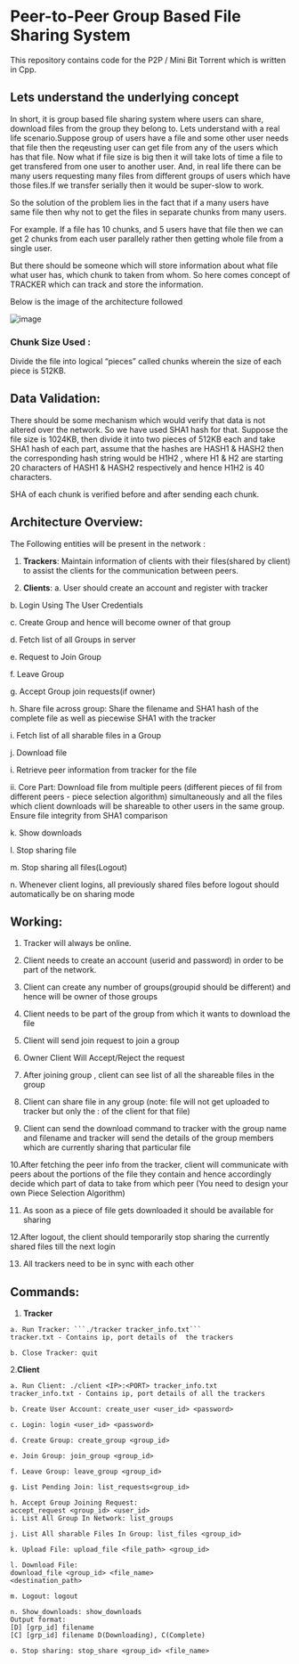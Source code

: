 # Peer-to-Peer Group Based File Sharing System

This repository contains code for the P2P /  Mini Bit Torrent which is written in Cpp.

## Lets understand the underlying concept

In short, it is group based file sharing system where users can share, download files from the group they belong to.
Lets understand with a real life scenario.Suppose group of users have a file and some other user needs that file then the reqeusting user can get file
from any of the users which has that file. Now what if file size is big then it will take lots of time a file to get transfered from one user to another user.
And, in real life there can be many users requesting many files from different groups of users which have those files.If we transfer serially then it would be super-slow to work.

So the solution of the problem lies in the fact that if a many users have same file then why not to get the files in separate chunks from many users.

For example.
If a file has 10 chunks, and 5 users have that file then we can get 2 chunks from each user parallely rather then getting whole file from a single user.

But there should be someone which will store information about what file what user has, which chunk to taken from whom. So here comes concept of TRACKER which can track and store the information.

Below is the image of the architecture followed

![image](https://github.com/hsahuja111/MiniBitTorrent-GroupP2P/assets/43888676/f770a49c-89ea-4358-a085-2cad5765fdf1)


### Chunk Size Used :

Divide the file into logical “pieces” called chunks wherein the size of each piece is 512KB.

## Data Validation:

There should be some mechanism which would verify that data is not altered over the network.
So we have used SHA1 hash for that. Suppose the file size is 1024KB, then divide it into two pieces of 512KB each and take SHA1 hash of each part, assume that the hashes are HASH1 & HASH2 then the corresponding hash string would be H1H2 , where H1 & H2 are starting 20
characters of HASH1 & HASH2 respectively and hence H1H2 is 40 characters.

SHA of each chunk is verified before and after sending each chunk.

## Architecture Overview:

The Following entities will be present in the network :
1. **Trackers**:
  Maintain information of clients with their files(shared by client) to assist the
  clients for the communication between peers.

2. **Clients**:
  a. User should create an account and register with tracker
  
  b. Login Using The User Credentials
  
  c. Create Group and hence will become owner of that group
  
  d. Fetch list of all Groups in server
  
  e. Request to Join Group
  
  f. Leave Group
  
  g. Accept Group join requests(if owner)
  
  h. Share file across group: Share the filename and SHA1 hash of the
  complete file as well as piecewise SHA1 with the tracker
  
  i. Fetch list of all sharable files in a Group
  
  j. Download file
  
  i. Retrieve peer information from tracker for the file
  
  ii. Core Part: Download file from multiple peers (different pieces of fil  from different peers - piece selection algorithm) simultaneously and all the files which client downloads will be shareable to other users in the same group. Ensure file integrity from SHA1 comparison
  
  k. Show downloads
  
  l. Stop sharing file
  
  m. Stop sharing all files(Logout)
  
  n. Whenever client logins, all previously shared files before logout should
  automatically be on sharing mode


## Working:

  1. Tracker will always be online.
  
  2. Client needs to create an account (userid and password) in order to be part of
  the network.
  
  3. Client can create any number of groups(groupid should be different) and hence
  will be owner of those groups
  
  4. Client needs to be part of the group from which it wants to download the file
  
  5. Client will send join request to join a group
  
  6. Owner Client Will Accept/Reject the request
  
  7. After joining group , client can see list of all the shareable files in the group
  
  8. Client can share file in any group (note: file will not get uploaded to tracker but
  only the <ip>:<port> of the client for that file)
  
  9. Client can send the download command to tracker with the group name and
  filename and tracker will send the details of the group members which are
  currently sharing that particular file
  
  10.After fetching the peer info from the tracker, client will communicate with peers
  about the portions of the file they contain and hence accordingly decide which
  part of data to take from which peer (You need to design your own Piece
  Selection Algorithm)
  
  11. As soon as a piece of file gets downloaded it should be available for sharing
  
  12.After logout, the client should temporarily stop sharing the currently shared files
  till the next login
  
  13. All trackers need to be in sync with each other


## Commands:
  1. **Tracker**
  
    a. Run Tracker: ```./tracker tracker_info.txt```
    tracker.txt - Contains ip, port details of  the trackers
    
    b. Close Tracker: quit
    
  2.**Client**
  
    a. Run Client: ./client <IP>:<PORT> tracker_info.txt
    tracker_info.txt - Contains ip, port details of all the trackers 
    
    b. Create User Account: create_user <user_id> <password>
    
    c. Login: login <user_id> <password>
    
    d. Create Group: create_group <group_id>
    
    e. Join Group: join_group <group_id>
    
    f. Leave Group: leave_group <group_id>
    
    g. List Pending Join: list_requests<group_id>
    
    h. Accept Group Joining Request:
    accept_request <group_id> <user_id>
    i. List All Group In Network: list_groups
    
    j. List All sharable Files In Group: list_files <group_id>
    
    k. Upload File: upload_file <file_path> <group_id>
    
    l. Download File:
    download_file <group_id> <file_name>
    <destination_path>
    
    m. Logout: logout
    
    n. Show_downloads: show_downloads
    Output format:
    [D] [grp_id] filename
    [C] [grp_id] filename D(Downloading), C(Complete)
    
    o. Stop sharing: stop_share <group_id> <file_name>





